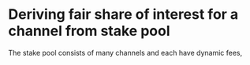 # Deriving fair share of interest for a channel from stake pool

The stake pool consists of many channels and each have dynamic fees,

